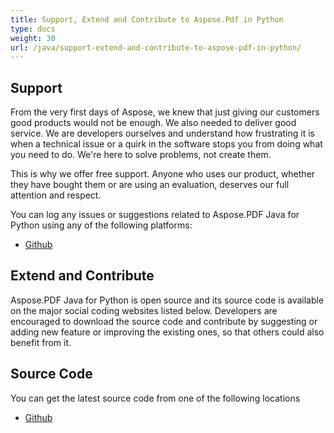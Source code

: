 ```yaml
---
title: Support, Extend and Contribute to Aspose.Pdf in Python
type: docs
weight: 30
url: /java/support-extend-and-contribute-to-aspose-pdf-in-python/
---
```


## **Support**
From the very first days of Aspose, we knew that just giving our customers good products would not be enough. We also needed to deliver good service. We are developers ourselves and understand how frustrating it is when a technical issue or a quirk in the software stops you from doing what you need to do. We're here to solve problems, not create them.

This is why we offer free support. Anyone who uses our product, whether they have bought them or are using an evaluation, deserves our full attention and respect.

You can log any issues or suggestions related to Aspose.PDF Java for Python using any of the following platforms:

- [Github](https://github.com/aspose-pdf/Aspose.PDF-for-Java/issues)
## **Extend and Contribute**
Aspose.PDF Java for Python is open source and its source code is available on the major social coding websites listed below. Developers are encouraged to download the source code and contribute by suggesting or adding new feature or improving the existing ones, so that others could also benefit from it.
## **Source Code**
You can get the latest source code from one of the following locations

- [Github](https://github.com/aspose-pdf/Aspose.PDF-for-Java/tree/master/Plugins/Aspose_Pdf_Java_for_Python)
